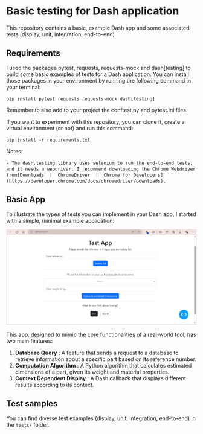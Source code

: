 # Basic testing for Dash application

This repository contains a basic, example Dash app and some associated tests (display, unit, integration, end-to-end).

## Requirements

I used the packages pytest, requests, requests-mock and dash[testing] to build some basic examples of tests for a Dash application. You can install those packages in your environment by running the following command in your terminal:

```
pip install pytest requests requests-mock dash[testing]
```

Remember to also add to your project the conftest.py and pytest.ini files.

If you want to experiment with this repository, you can clone it, create a virtual environment (or not) and run this command:

```
pip install -r requirements.txt
```

Notes:

    - The dash.testing library uses selenium to run the end-to-end tests, and it needs a webdriver. I recommend downloading the Chrome Webdriver from[Downloads  |  ChromeDriver  |  Chrome for Developers](https://developer.chrome.com/docs/chromedriver/downloads).

## Basic App

To illustrate the types of tests you can implement in your Dash app, I started with a simple, minimal example application:

![1728889080003](image/README/1728889080003.png)

This app, designed to mimic the core functionalities of a real-world tool, has two main features:

1. **Database Query** : A feature that sends a request to a database to retrieve information about a specific part based on its reference number.
2. **Computation Algorithm** : A Python algorithm that calculates estimated dimensions of a part, given its weight and material properties.
3. **Context Dependent Display** : A Dash callback that displays different results according to its context.

## Test samples

You can find diverse test examples (display, unit, integration, end-to-end) in the `tests/` folder.
